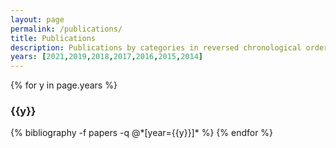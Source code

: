 ```yaml
---
layout: page
permalink: /publications/
title: Publications
description: Publications by categories in reversed chronological order. Generated by jekyll-scholar.
years: [2021,2019,2018,2017,2016,2015,2014]
---
```


{% for y in page.years %}
  <h3 class="year">{{y}}</h3>
  {% bibliography -f papers -q @*[year={{y}}]* %}
{% endfor %}
